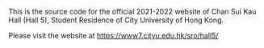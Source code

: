 This is the source code for the official 2021-2022 website of Chan Sui Kau Hall (Hall 5), Student Residence of City University of Hong Kong.

Please visit the website at https://www7.cityu.edu.hk/sro/hall5/
